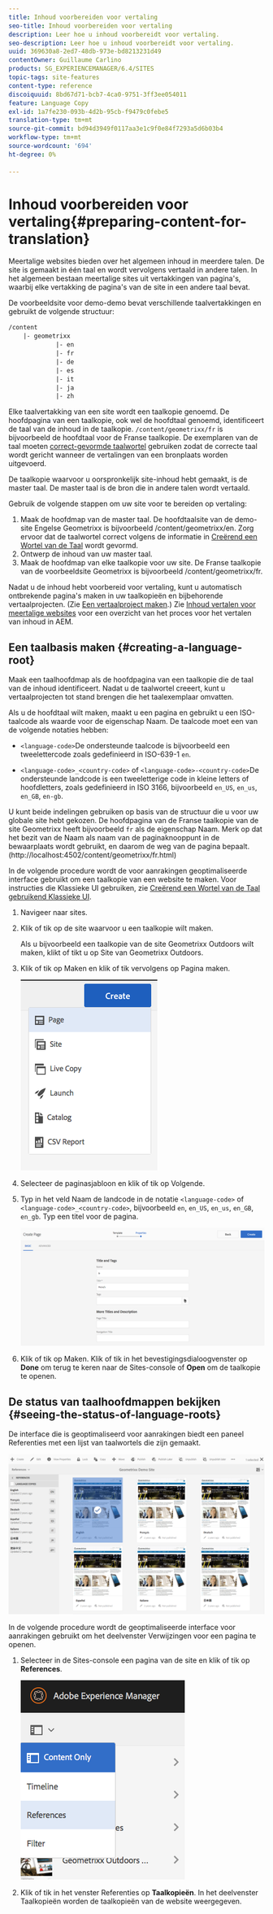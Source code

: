```yaml
---
title: Inhoud voorbereiden voor vertaling
seo-title: Inhoud voorbereiden voor vertaling
description: Leer hoe u inhoud voorbereidt voor vertaling.
seo-description: Leer hoe u inhoud voorbereidt voor vertaling.
uuid: 369630a8-2ed7-48db-973e-bd8213231d49
contentOwner: Guillaume Carlino
products: SG_EXPERIENCEMANAGER/6.4/SITES
topic-tags: site-features
content-type: reference
discoiquuid: 8bd67d71-bcb7-4ca0-9751-3ff3ee054011
feature: Language Copy
exl-id: 1a7fe230-093b-4d2b-95cb-f9479c0febe5
translation-type: tm+mt
source-git-commit: bd94d3949f0117aa3e1c9f0e84f7293a5d6b03b4
workflow-type: tm+mt
source-wordcount: '694'
ht-degree: 0%

---
```


# Inhoud voorbereiden voor vertaling{#preparing-content-for-translation}

Meertalige websites bieden over het algemeen inhoud in meerdere talen. De site is gemaakt in één taal en wordt vervolgens vertaald in andere talen. In het algemeen bestaan meertalige sites uit vertakkingen van pagina&#39;s, waarbij elke vertakking de pagina&#39;s van de site in een andere taal bevat.

De voorbeeldsite voor demo-demo bevat verschillende taalvertakkingen en gebruikt de volgende structuur:

```xml
/content
    |- geometrixx
             |- en
             |- fr
             |- de
             |- es
             |- it
             |- ja
             |- zh
```

Elke taalvertakking van een site wordt een taalkopie genoemd. De hoofdpagina van een taalkopie, ook wel de hoofdtaal genoemd, identificeert de taal van de inhoud in de taalkopie. `/content/geometrixx/fr` is bijvoorbeeld de hoofdtaal voor de Franse taalkopie. De exemplaren van de taal moeten [correct-gevormde taalwortel](/help/sites-administering/tc-prep.md#creating-a-language-root) gebruiken zodat de correcte taal wordt gericht wanneer de vertalingen van een bronplaats worden uitgevoerd.

De taalkopie waarvoor u oorspronkelijk site-inhoud hebt gemaakt, is de master taal. De master taal is de bron die in andere talen wordt vertaald.

Gebruik de volgende stappen om uw site voor te bereiden op vertaling:

1. Maak de hoofdmap van de master taal. De hoofdtaalsite van de demo-site Engelse Geometrixx is bijvoorbeeld /content/geometrixx/en. Zorg ervoor dat de taalwortel correct volgens de informatie in [Creërend een Wortel van de Taal](/help/sites-administering/tc-prep.md#creating-a-language-root) wordt gevormd.
1. Ontwerp de inhoud van uw master taal.
1. Maak de hoofdmap van elke taalkopie voor uw site. De Franse taalkopie van de voorbeeldsite Geometrixx is bijvoorbeeld /content/geometrixx/fr.

Nadat u de inhoud hebt voorbereid voor vertaling, kunt u automatisch ontbrekende pagina&#39;s maken in uw taalkopieën en bijbehorende vertaalprojecten. (Zie [Een vertaalproject maken](/help/sites-administering/tc-manage.md).) Zie [Inhoud vertalen voor meertalige websites](/help/sites-administering/translation.md) voor een overzicht van het proces voor het vertalen van inhoud in AEM.

## Een taalbasis maken {#creating-a-language-root}

Maak een taalhoofdmap als de hoofdpagina van een taalkopie die de taal van de inhoud identificeert. Nadat u de taalwortel creeert, kunt u vertaalprojecten tot stand brengen die het taalexemplaar omvatten.

Als u de hoofdtaal wilt maken, maakt u een pagina en gebruikt u een ISO-taalcode als waarde voor de eigenschap Naam. De taalcode moet een van de volgende notaties hebben:

* `<language-code>`De ondersteunde taalcode is bijvoorbeeld een tweelettercode zoals gedefinieerd in ISO-639-1  `en`.

* `<language-code>_<country-code>` of  `<language-code>-<country-code>`De ondersteunde landcode is een tweeletterige code in kleine letters of hoofdletters, zoals gedefinieerd in ISO 3166, bijvoorbeeld  `en_US`,  `en_us`,  `en_GB`,  `en-gb`.

U kunt beide indelingen gebruiken op basis van de structuur die u voor uw globale site hebt gekozen.  De hoofdpagina van de Franse taalkopie van de site Geometrixx heeft bijvoorbeeld `fr` als de eigenschap Naam. Merk op dat het bezit van de Naam als naam van de paginaknooppunt in de bewaarplaats wordt gebruikt, en daarom de weg van de pagina bepaalt. (http://localhost:4502/content/geometrixx/fr.html)

In de volgende procedure wordt de voor aanrakingen geoptimaliseerde interface gebruikt om een taalkopie van een website te maken. Voor instructies die Klassieke UI gebruiken, zie [Creërend een Wortel van de Taal gebruikend Klassieke UI](/help/sites-administering/tc-lroot-classic.md).

1. Navigeer naar sites.
1. Klik of tik op de site waarvoor u een taalkopie wilt maken.

   Als u bijvoorbeeld een taalkopie van de site Geometrixx Outdoors wilt maken, klikt of tikt u op Site van Geometrixx Outdoors.

1. Klik of tik op Maken en klik of tik vervolgens op Pagina maken.

   ![chlimage_1-21](assets/chlimage_1-21.png)

1. Selecteer de paginasjabloon en klik of tik op Volgende.
1. Typ in het veld Naam de landcode in de notatie `<language-code>` of `<language-code>_<country-code>`, bijvoorbeeld `en`, `en_US`, `en_us`, `en_GB`, `en_gb`. Typ een titel voor de pagina.

   ![chlimage_1-22](assets/chlimage_1-22.png)

1. Klik of tik op Maken. Klik of tik in het bevestigingsdialoogvenster op **Done** om terug te keren naar de Sites-console of **Open** om de taalkopie te openen.

## De status van taalhoofdmappen bekijken {#seeing-the-status-of-language-roots}

De interface die is geoptimaliseerd voor aanrakingen biedt een paneel Referenties met een lijst van taalwortels die zijn gemaakt.

![chlimage_1-23](assets/chlimage_1-23.png)

In de volgende procedure wordt de geoptimaliseerde interface voor aanrakingen gebruikt om het deelvenster Verwijzingen voor een pagina te openen.

1. Selecteer in de Sites-console een pagina van de site en klik of tik op **References**.

   ![chlimage_1-24](assets/chlimage_1-24.png)

1. Klik of tik in het venster Referenties op **Taalkopieën**. In het deelvenster Taalkopieën worden de taalkopieën van de website weergegeven.
